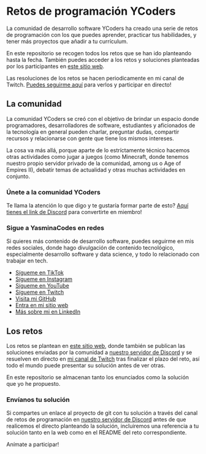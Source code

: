 # Retos de programación YCoders

La comunidad de desarrollo software YCoders ha creado una serie de retos de programación con los que puedes aprender, practicar tus habilidades, y tener más proyectos que añadir a tu currículum.  

En este repositorio se recogen todos los retos que se han ido planteando hasta la fecha. También puedes acceder a los retos y soluciones planteadas por los participantes en [este sitio web](https://yasminacodes.com/challenges/).  

Las resoluciones de los retos se hacen periodicamente en mi canal de Twitch. [Puedes seguirme aquí]() para verlos y participar en directo!  

## La comunidad
La comunidad YCoders se creó con el objetivo de brindar un espacio donde programadores, desarrolladores de software, estudiantes y aficionados de la tecnología en general pueden charlar, preguntar dudas, compartir recursos y relacionarse con gente que tiene los mismos intereses.  

La cosa va más allá, porque aparte de lo estríctamente técnico hacemos otras actividades como jugar a juegos (como Minecraft, donde tenemos nuestro propio servidor privado de la comunidad, among us o Age of Empires II), debatir temas de actualidad y otras muchas actividades en conjunto.  

### Únete a la comunidad YCoders
Te llama la atención lo que digo y te gustaría formar parte de esto? [Aquí tienes el link de Discord](https://discord.gg/MpTj5bvd8G) para convertirte en miembro!  

### Sigue a YasminaCodes en redes  
Si quieres más contenido de desarrollo software, puedes seguirme en mis redes sociales, donde hago divulgación de contenido tecnológico, especialmente desarrollo software y data science, y todo lo relacionado con trabajar en tech.  
* [Sígueme en TikTok](https://www.tiktok.com/@yasminacodes)  
* [Sígueme en Instagram](https://www.instagram.com/yasminacodes)  
* [Sígueme en YouTube](https://www.youtube.com/@yasminacodes)  
* [Sígueme en Twitch](https://www.twitch.tv/yasminacodes)  
* [Visita mi GitHub](https://github.com/yasminacodes)  
* [Entra en mi sitio web](https://yasminacodes.com/sd)  
* [Más sobre mi en LinkedIn](https://www.linkedin.com/in/yasgalmon)  


## Los retos
Los retos se plantean en [este sitio web](https://yasminacodes.com/challenges/), donde también se publican las soluciones enviadas por la comunidad a [nuestro servidor de Discord](https://discord.gg/MpTj5bvd8G) y se resuelven en directo en [mi canal de Twitch](https://www.twitch.tv/yasminacodes) tras finalizar el plazo del reto, así todo el mundo puede presentar su solución antes de ver otras.  

En este repositorio se almacenan tanto los enunciados como la solución que yo he propuesto.  

### Envíanos tu solución
Si compartes un enlace al proyecto de git con tu solución a través del canal de retos de programación en [nuestro servidor de Discord](https://discord.gg/MpTj5bvd8G) antes de que realicemos el directo planteando la solución, incluiremos una referencia a tu solución tanto en la web como en el README del reto correspondiente.  

Anímate a participar!
